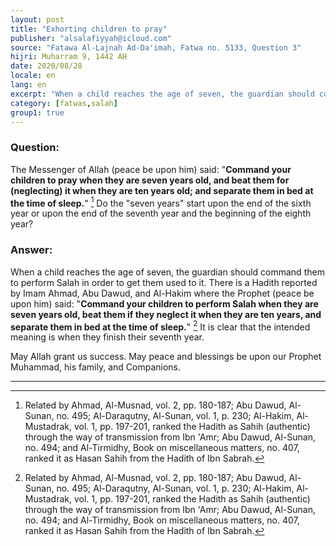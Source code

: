 ```yaml
---
layout: post
title: "Exhorting children to pray"
publisher: "alsalafiyyah@icloud.com"
source: "Fatawa Al-Lajnah Ad-Da'imah, Fatwa no. 5133, Question 3"
hijri: Muharram 9, 1442 AH
date: 2020/08/28
locale: en
lang: en
excerpt: "When a child reaches the age of seven, the guardian should command them to perform Salah in order to get them used to it."
category: [fatwas,salah]
group1: true
---
```


### Question: 

The Messenger of Allah (peace be upon him) said: "**Command your children to pray when they are seven years old, and beat them for (neglecting) it when they are ten years old; and separate them in bed at the time of sleep.**" [^1] Do the "seven years" start upon the end of the sixth year or upon the end of the seventh year and the beginning of the eighth year?

### Answer:

When a child reaches the age of seven, the guardian should command them to perform Salah in order to get them used to it. There is a Hadith reported by Imam Ahmad, Abu Dawud, and Al-Hakim where the Prophet (peace be upon him) said: "**Command your children to perform Salah when they are seven years old, beat them if they neglect it when they are ten years, and separate them in bed at the time of sleep.**" [^1] It is clear that the intended meaning is when they finish their seventh year.

May Allah grant us success. May peace and blessings be upon our Prophet Muhammad, his family, and Companions.

---
[^1]: Related by Ahmad, Al-Musnad, vol. 2, pp. 180-187; Abu Dawud, Al-Sunan, no. 495; Al-Daraqutny, Al-Sunan, vol. 1, p. 230; Al-Hakim, Al-Mustadrak, vol. 1, pp. 197-201, ranked the Hadith as Sahih (authentic) through the way of transmission from Ibn 'Amr; Abu Dawud, Al-Sunan, no. 494; and Al-Tirmidhy, Book on miscellaneous matters, no. 407, ranked it as Hasan Sahih from the Hadith of Ibn Sabrah.

